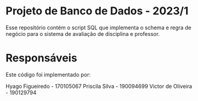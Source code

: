 # Projeto de Banco de Dados - 2023/1
Esse repositório contém o script SQL que implementa o schema e regra de negócio para o sistema de avaliação de disciplina e professor.

# Responsáveis
Este código foi implementado por:

Hyago Figueiredo    - 170105067
Priscila Silva      - 190094699
Victor de Oliveira  - 190129794
